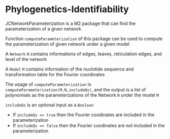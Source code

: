 # Phylogenetics-Identifiability

JCNetworkParameterization is a M2 package that can find the parameterization of a given network

Function ```computeParameterization``` of this package can be used to compute the parameterization of given network under a given model

A ```Network``` ```N``` contains informations of edges, leaves, reticulation edges, and level of the network

A ```Model``` ```M``` contains information of the nuclotide sequence and transformation table for the Fourier coordinates

The usage of ```computeParameterization``` is ```computeParameterization(M,N,includeQs)```, and the output is a list of polynomials as the parameterizations of the Network ```N``` under the model ```M```

```includeQs``` is an optional input as a ```Boolean```
- If ```includeQs => true``` then the Fourier coodinates are included in the parameterization
- If ```includeQs => false``` then the Fourier coodinates are not included in the parameterization

